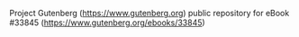 Project Gutenberg (https://www.gutenberg.org) public repository for eBook #33845 (https://www.gutenberg.org/ebooks/33845)
